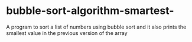 # bubble-sort-algorithm-smartest-
A program to sort a list of numbers using bubble sort and it also prints the smallest value in the previous version of the array
